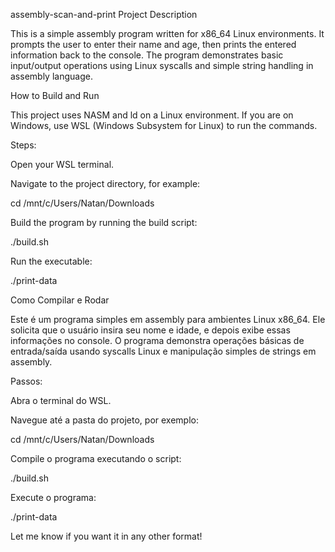 assembly-scan-and-print
Project Description

This is a simple assembly program written for x86_64 Linux environments.
It prompts the user to enter their name and age, then prints the entered information back to the console.
The program demonstrates basic input/output operations using Linux syscalls and simple string handling in assembly language.

How to Build and Run

This project uses NASM and ld on a Linux environment.
If you are on Windows, use WSL (Windows Subsystem for Linux) to run the commands.

Steps:

Open your WSL terminal.

Navigate to the project directory, for example:

cd /mnt/c/Users/Natan/Downloads

Build the program by running the build script:

./build.sh

Run the executable:

./print-data

Como Compilar e Rodar

Este é um programa simples em assembly para ambientes Linux x86_64.
Ele solicita que o usuário insira seu nome e idade, e depois exibe essas informações no console.
O programa demonstra operações básicas de entrada/saída usando syscalls Linux e manipulação simples de strings em assembly.

Passos:

Abra o terminal do WSL.

Navegue até a pasta do projeto, por exemplo:

cd /mnt/c/Users/Natan/Downloads

Compile o programa executando o script:

./build.sh

Execute o programa:

./print-data

Let me know if you want it in any other format!
